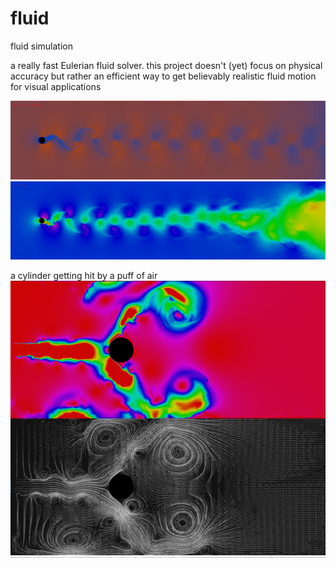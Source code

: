 # fluid
fluid simulation 

a really fast Eulerian fluid solver. this project doesn't (yet) focus on physical accuracy but rather an efficient way to get believably realistic fluid motion for visual applications

![alt text](https://github.com/adambigg-s/fluid/blob/main/examples/sphere_karman_street.png)
![alt text](https://github.com/adambigg-s/fluid/blob/main/examples/cylinder_karman_street.png)

a cylinder getting hit by a puff of air 
![alt text](https://github.com/adambigg-s/fluid/blob/main/examples/cylinder_stream_composite.png)
